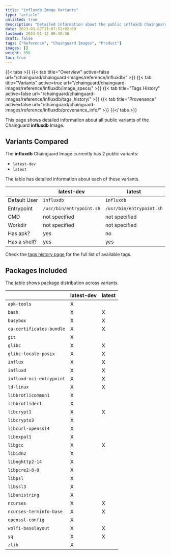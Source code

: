 ```yaml
---
title: "influxdb Image Variants"
type: "article"
unlisted: true
description: "Detailed information about the public influxdb Chainguard Image variants"
date: 2023-03-07T11:07:52+02:00
lastmod: 2024-01-12 00:39:30
draft: false
tags: ["Reference", "Chainguard Images", "Product"]
images: []
weight: 550
toc: true
---
```


{{< tabs >}}
{{< tab title="Overview" active=false url="/chainguard/chainguard-images/reference/influxdb/" >}}
{{< tab title="Variants" active=true url="/chainguard/chainguard-images/reference/influxdb/image_specs/" >}}
{{< tab title="Tags History" active=false url="/chainguard/chainguard-images/reference/influxdb/tags_history/" >}}
{{< tab title="Provenance" active=false url="/chainguard/chainguard-images/reference/influxdb/provenance_info/" >}}
{{</ tabs >}}

This page shows detailed information about all public variants of the Chainguard **influxdb** Image.

## Variants Compared
The **influxdb** Chainguard Image currently has 2 public variants: 

- `latest-dev`
- `latest`

The table has detailed information about each of these variants.

|              | latest-dev               | latest                   |
|--------------|--------------------------|--------------------------|
| Default User | `influxdb`               | `influxdb`               |
| Entrypoint   | `/usr/bin/entrypoint.sh` | `/usr/bin/entrypoint.sh` |
| CMD          | not specified            | not specified            |
| Workdir      | not specified            | not specified            |
| Has apk?     | yes                      | no                       |
| Has a shell? | yes                      | yes                      |

Check the [tags history page](/chainguard/chainguard-images/reference/influxdb/tags_history/) for the full list of available tags.

## Packages Included
The table shows package distribution across variants.

|                          | latest-dev | latest |
|--------------------------|------------|--------|
| `apk-tools`              | X          |        |
| `bash`                   | X          | X      |
| `busybox`                | X          | X      |
| `ca-certificates-bundle` | X          | X      |
| `git`                    | X          |        |
| `glibc`                  | X          | X      |
| `glibc-locale-posix`     | X          | X      |
| `influx`                 | X          | X      |
| `influxd`                | X          | X      |
| `influxd-oci-entrypoint` | X          | X      |
| `ld-linux`               | X          | X      |
| `libbrotlicommon1`       | X          |        |
| `libbrotlidec1`          | X          |        |
| `libcrypt1`              | X          | X      |
| `libcrypto3`             | X          |        |
| `libcurl-openssl4`       | X          |        |
| `libexpat1`              | X          |        |
| `libgcc`                 | X          | X      |
| `libidn2`                | X          |        |
| `libnghttp2-14`          | X          |        |
| `libpcre2-8-0`           | X          |        |
| `libpsl`                 | X          |        |
| `libssl3`                | X          |        |
| `libunistring`           | X          |        |
| `ncurses`                | X          | X      |
| `ncurses-terminfo-base`  | X          | X      |
| `openssl-config`         | X          |        |
| `wolfi-baselayout`       | X          | X      |
| `yq`                     | X          | X      |
| `zlib`                   | X          |        |

